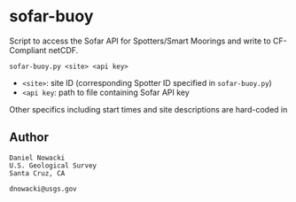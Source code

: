 # sofar-buoy

Script to access the Sofar API for Spotters/Smart Moorings and write to CF-Compliant netCDF.

```
sofar-buoy.py <site> <api key>
```

- `<site>`: site ID (corresponding Spotter ID specified in `sofar-buoy.py`)
- `<api key`: path to file containing Sofar API key

Other specifics including start times and site descriptions are hard-coded in

## Author

```
Daniel Nowacki
U.S. Geological Survey
Santa Cruz, CA

dnowacki@usgs.gov
```
